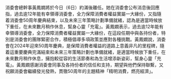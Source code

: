 消委會總幹事黃鳳嫺將於今日（6日）約滿後離任。她在消委會公布消息後回應指，過去逾12年能有幸領導消委會，全力保障消費者權益實屬一大緣份，又指隨着消委會50周年慶典結束，以及未來三年策略計劃準備就緒，認為是適當時候放下重任，在未來數月稍作休息，幫身心靈「充電」。黃鳳嫺表示，過去逾12年能有幸領導消委會，全力保障消費者權益實屬一大緣份，在這段任期中與各持份者，特別是消委會的團隊緊密合作，積極倡導多項政策並應對各種挑戰。黃鳳嫺說，消委會在2024年迎來50周年慶典，是保障消費者權益的道路上意義非凡的里程碑，隨着這重要慶典完滿結束和未來三年策略計劃也準備就緒，是適當時候放下重任，在未來數月稍作休息，擁抱較從容的生活節奏和為生活增添新姿彩，幫身心靈「充電」。黃鳳嫺感謝消委會同事及各持份者的信任和支持，期望與他們保持聯繫，又祝願消委會繼續發光發熱，貫徹50周年的主題精神「精明消費，燃亮經濟」。